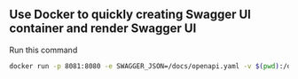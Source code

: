 ## Use Docker to quickly creating Swagger UI container and render Swagger UI

Run this command
```bash
docker run -p 8081:8080 -e SWAGGER_JSON=/docs/openapi.yaml -v $(pwd):/docs swaggerapi/swagger-ui
```

